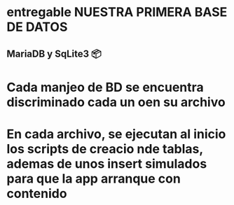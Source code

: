 # entregable NUESTRA PRIMERA BASE DE DATOS

## MariaDB y SqLite3 📦

# Cada manjeo de BD se encuentra discriminado cada un oen su archivo
# En cada archivo, se ejecutan al inicio los scripts de creacio nde tablas, ademas de unos insert simulados para que la app arranque con contenido
